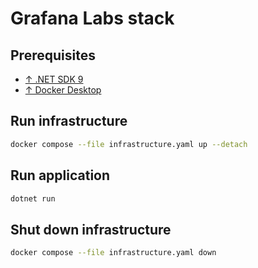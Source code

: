 # Grafana Labs stack

## Prerequisites

- [↑ .NET SDK 9](https://dotnet.microsoft.com/en-us/download/dotnet/8.0)
- [↑ Docker Desktop](https://www.docker.com/products/docker-desktop/)

## Run infrastructure

```bash
docker compose --file infrastructure.yaml up --detach
```

## Run application

```bash
dotnet run
```

## Shut down infrastructure

```bash
docker compose --file infrastructure.yaml down
```
